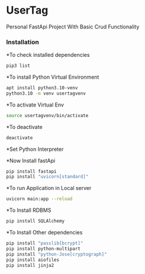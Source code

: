# UserTag
Personal FastApi Project With Basic Crud Functionality

### Installation

*To check installed dependencies
```bash
pip3 list
```
*To install Python Virtual Environment
```bash
apt install python3.10-venv
python3.10 -m venv usertagvenv
```

*To activate Virtual Env
``` bash
source usertagvenv/bin/activate
```

*To deactivate
```bash
deactivate
```

*Set Python Interpreter

*Now Install fastApi
```bash
pip install fastapi
pip install "uvicorn[standard]"
```


*To run Application in Local server
```bash
uvicorn main:app --reload
```

*To Install RDBMS
```bash
pip install SQLAlchemy
```

*To Install Other dependencies
```bash
pip install "passlib[bcrypt]"
pip install python-multipart
pip install "python-Jose[cryptograph]"
pip install aiofiles
pip install jinja2
```